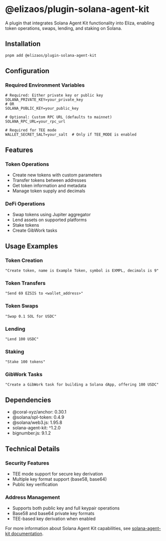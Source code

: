 # @elizaos/plugin-solana-agent-kit

A plugin that integrates Solana Agent Kit functionality into Eliza, enabling token operations, swaps, lending, and staking on Solana.

## Installation

```bash
pnpm add @elizaos/plugin-solana-agent-kit
```

## Configuration

### Required Environment Variables

```env
# Required: Either private key or public key
SOLANA_PRIVATE_KEY=your_private_key
# OR
SOLANA_PUBLIC_KEY=your_public_key

# Optional: Custom RPC URL (defaults to mainnet)
SOLANA_RPC_URL=your_rpc_url

# Required for TEE mode
WALLET_SECRET_SALT=your_salt  # Only if TEE_MODE is enabled
```

## Features

### Token Operations
- Create new tokens with custom parameters
- Transfer tokens between addresses
- Get token information and metadata
- Manage token supply and decimals

### DeFi Operations
- Swap tokens using Jupiter aggregator
- Lend assets on supported platforms
- Stake tokens
- Create GibWork tasks

## Usage Examples

### Token Creation
```plaintext
"Create token, name is Example Token, symbol is EXMPL, decimals is 9"
```

### Token Transfers
```plaintext
"Send 69 EZSIS to <wallet_address>"
```

### Token Swaps
```plaintext
"Swap 0.1 SOL for USDC"
```

### Lending
```plaintext
"Lend 100 USDC"
```

### Staking
```plaintext
"Stake 100 tokens"
```

### GibWork Tasks
```plaintext
"Create a GibWork task for building a Solana dApp, offering 100 USDC"
```

## Dependencies

- @coral-xyz/anchor: 0.30.1
- @solana/spl-token: 0.4.9
- @solana/web3.js: 1.95.8
- solana-agent-kit: ^1.2.0
- bignumber.js: 9.1.2

## Technical Details

### Security Features
- TEE mode support for secure key derivation
- Multiple key format support (base58, base64)
- Public key verification

### Address Management
- Supports both public key and full keypair operations
- Base58 and base64 private key formats
- TEE-based key derivation when enabled

For more information about Solana Agent Kit capabilities, see [solana-agent-kit documentation](https://github.com/solana-labs/agent-kit).
